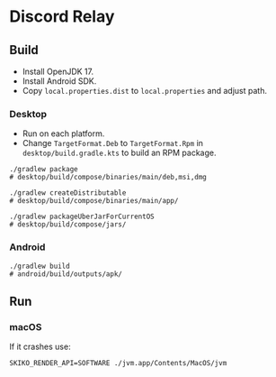 # Discord Relay

## Build

- Install OpenJDK 17.
- Install Android SDK.
- Copy `local.properties.dist` to `local.properties` and adjust path.

### Desktop

- Run on each platform.  
- Change `TargetFormat.Deb` to `TargetFormat.Rpm` in `desktop/build.gradle.kts` to build an RPM package.

```shell
./gradlew package
# desktop/build/compose/binaries/main/deb,msi,dmg

./gradlew createDistributable
# desktop/build/compose/binaries/main/app/

./gradlew packageUberJarForCurrentOS
# desktop/build/compose/jars/
```

### Android

```shell
./gradlew build
# android/build/outputs/apk/
```

## Run

### macOS

If it crashes use:
```
SKIKO_RENDER_API=SOFTWARE ./jvm.app/Contents/MacOS/jvm
```

